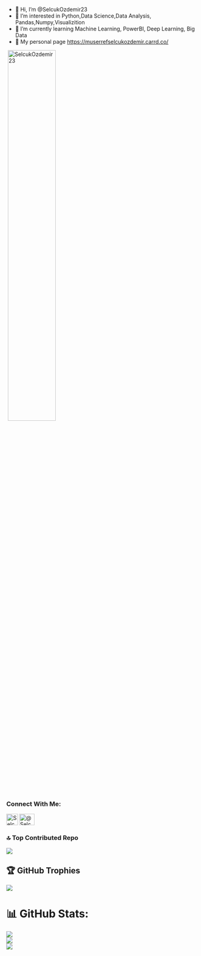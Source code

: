 - 👋 Hi, I’m @SelcukOzdemir23
- 👀 I’m interested in Python,Data Science,Data Analysis, Pandas,Numpy,Visualizition
- 🌱 I’m currently learning Machine Learning, PowerBI, Deep Learning, Big Data
- 📝 My personal page https://muserrefselcukozdemir.carrd.co/

<p>&nbsp;<img align="center" src="https://github-readme-stats.vercel.app/api?username=SelcukOzdemir23&show_icons=true&theme=dark&locale=en" alt="SelcukOzdemir23" width="50%" /></p>

<h3 align="left">Connect With Me:</h3>
<p align="left">
<a href="https://www.linkedin.com/in/muserref-selcuk-ozdemir/" target="blank"><img align="center" src="![image](https://github.com/SelcukOzdemir23/SelcukOzdemir23/assets/72154925/836fcb0e-4c57-4d88-a074-72ad027f9e53)
=" alt="SelcukOzdemir23" height="30" width="30" /></a>
<a href="[https://medium.com/@muserrefselcuk](https://medium.com/@muserrefselcuk)" target="blank"><img align="center" src="https://cdn.jsdelivr.net/npm/simple-icons@3.0.1/icons/medium.svg" alt="@SelcukOzdemir23" height="30" width="40" /></a>
</p>

### 🔝 Top Contributed Repo
![](https://github-contributor-stats.vercel.app/api?username=SelcukOzdemir237&limit=5&theme=tokyonight&combine_all_yearly_contributions=true)

## 🏆 GitHub Trophies
![](https://github-profile-trophy.vercel.app/?username=SelcukOzdemir23&theme=radical&no-frame=false&no-bg=false&margin-w=4)

# 📊 GitHub Stats:
![](https://github-readme-stats.vercel.app/api?username=SelcukOzdemir23&theme=dark&hide_border=false&include_all_commits=true&count_private=false)<br/>
![](https://github-readme-streak-stats.herokuapp.com/?user=SelcukOzdemir23&theme=dark&hide_border=false)<br/>
![](https://github-readme-stats.vercel.app/api/top-langs/?username=SelcukOzdemir23&theme=dark&hide_border=false&include_all_commits=true&count_private=false&layout=compact)
